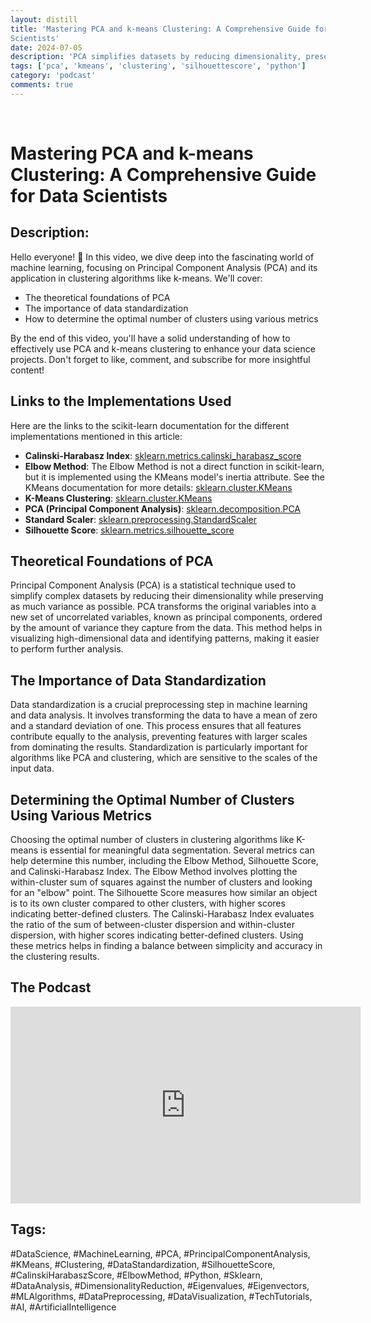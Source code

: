 ```yaml
---
layout: distill
title: 'Mastering PCA and k-means Clustering: A Comprehensive Guide for Data
Scientists'
date: 2024-07-05
description: 'PCA simplifies datasets by reducing dimensionality, preserving variance. Data standardization ensures equal feature contribution, crucial for algorithms like PCA and clustering. Optimal cluster number can be determined using metrics like Elbow Method, Silhouette Score, and Calinski-Harabasz Index for meaningful data segmentation.'
tags: ['pca', 'kmeans', 'clustering', 'silhouettescore', 'python']
category: 'podcast'
comments: true
---
```

<br>

# Mastering PCA and k-means Clustering: A Comprehensive Guide for Data Scientists

## Description:
Hello everyone! 🌟 In this video, we dive deep into the fascinating world of machine learning, focusing on Principal Component Analysis (PCA) and its application in clustering algorithms like k-means. We'll cover:

- The theoretical foundations of PCA
- The importance of data standardization
- How to determine the optimal number of clusters using various metrics

By the end of this video, you'll have a solid understanding of how to effectively use PCA and k-means clustering to enhance your data science projects. Don't forget to like, comment, and subscribe for more insightful content!

## Links to the Implementations Used

Here are the links to the scikit-learn documentation for the different
implementations mentioned in this article:

- **Calinski-Harabasz Index**: [sklearn.metrics.calinski_harabasz_score](https://scikit-learn.org/stable/modules/generated/sklearn.metrics.calinski_harabasz_score.html)
- **Elbow Method**: The Elbow Method is not a direct function in scikit-learn, but it is implemented using the KMeans model's inertia attribute. See the KMeans documentation for more details: [sklearn.cluster.KMeans](https://scikit-learn.org/stable/modules/generated/sklearn.cluster.KMeans.html)
- **K-Means Clustering**: [sklearn.cluster.KMeans](https://scikit-learn.org/stable/modules/generated/sklearn.cluster.KMeans.html)
- **PCA (Principal Component Analysis)**: [sklearn.decomposition.PCA](https://scikit-learn.org/stable/modules/generated/sklearn.decomposition.PCA.html)
- **Standard Scaler**: [sklearn.preprocessing.StandardScaler](https://scikit-learn.org/stable/modules/generated/sklearn.preprocessing.StandardScaler.html)
- **Silhouette Score**: [sklearn.metrics.silhouette_score](https://scikit-learn.org/stable/modules/generated/sklearn.metrics.silhouette_score.html)


## Theoretical Foundations of PCA

Principal Component Analysis (PCA) is a statistical technique used to simplify complex datasets by reducing their dimensionality while preserving as much variance as possible. PCA transforms the original variables into a new set of uncorrelated variables, known as principal components, ordered by the amount of variance they capture from the data. This method helps in visualizing high-dimensional data and identifying patterns, making it easier to perform further analysis.

## The Importance of Data Standardization

Data standardization is a crucial preprocessing step in machine learning and data analysis. It involves transforming the data to have a mean of zero and a standard deviation of one. This process ensures that all features contribute equally to the analysis, preventing features with larger scales from dominating the results. Standardization is particularly important for algorithms like PCA and clustering, which are sensitive to the scales of the input data.

## Determining the Optimal Number of Clusters Using Various Metrics

Choosing the optimal number of clusters in clustering algorithms like K-means is essential for meaningful data segmentation. Several metrics can help determine this number, including the Elbow Method, Silhouette Score, and Calinski-Harabasz Index. The Elbow Method involves plotting the within-cluster sum of squares against the number of clusters and looking for an "elbow" point. The Silhouette Score measures how similar an object is to its own cluster compared to other clusters, with higher scores indicating better-defined clusters. The Calinski-Harabasz Index evaluates the ratio of the sum of between-cluster dispersion and within-cluster dispersion, with higher scores indicating better-defined clusters. Using these metrics helps in finding a balance between simplicity and accuracy in the clustering results.

## The Podcast

<iframe width="560" height="315" src="https://www.youtube.com/embed/J-c1kFBMj1w?si=Vc7J8g-KpxjRL32R" title="YouTube video player" frameborder="0" allow="accelerometer; autoplay; clipboard-write; encrypted-media; gyroscope; picture-in-picture; web-share" referrerpolicy="strict-origin-when-cross-origin" allowfullscreen></iframe>


## Tags:
#DataScience, #MachineLearning, #PCA, #PrincipalComponentAnalysis, #KMeans,
#Clustering, #DataStandardization, #SilhouetteScore, #CalinskiHarabaszScore,
#ElbowMethod, #Python, #Sklearn, #DataAnalysis, #DimensionalityReduction,
#Eigenvalues, #Eigenvectors, #MLAlgorithms, #DataPreprocessing,
#DataVisualization, #TechTutorials, #AI, #ArtificialIntelligence
